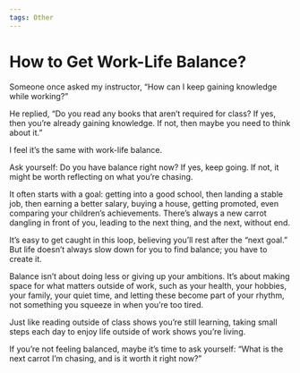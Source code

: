 ```yaml
---
tags: Other
---
```


# How to Get Work-Life Balance?

Someone once asked my instructor,
“How can I keep gaining knowledge while working?”

He replied,
“Do you read any books that aren’t required for class? If yes, then you’re already gaining knowledge. If not, then maybe you need to think about it.”

I feel it’s the same with work-life balance.

Ask yourself: Do you have balance right now? If yes, keep going. If not, it might be worth reflecting on what you’re chasing.

It often starts with a goal: getting into a good school, then landing a stable job, then earning a better salary, buying a house, getting promoted, even comparing your children’s achievements. There’s always a new carrot dangling in front of you, leading to the next thing, and the next, without end.

It’s easy to get caught in this loop, believing you’ll rest after the “next goal.” But life doesn’t always slow down for you to find balance; you have to create it.

Balance isn’t about doing less or giving up your ambitions. It’s about making space for what matters outside of work, such as your health, your hobbies, your family, your quiet time, and letting these become part of your rhythm, not something you squeeze in when you’re too tired.

Just like reading outside of class shows you’re still learning, taking small steps each day to enjoy life outside of work shows you’re living.

If you’re not feeling balanced, maybe it’s time to ask yourself:
“What is the next carrot I’m chasing, and is it worth it right now?”
